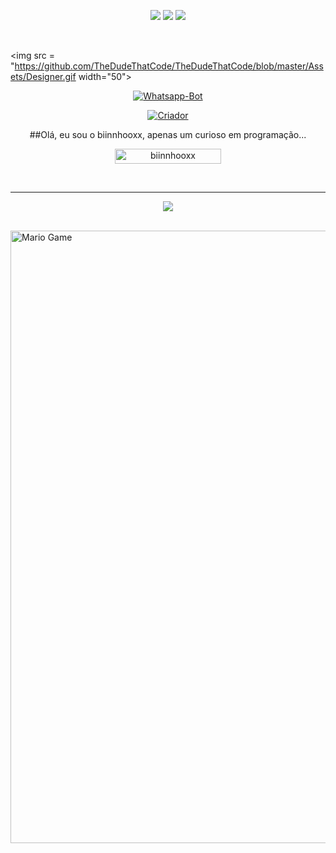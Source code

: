 <p align = "center">
  <img src = "https://img.shields.io/badge/-JavaScript-black?style=flat-square&logo=javascript" />
  <img src = "https://img.shields.io/badge/-Node.js-black?style=flat-square&logo=Node.js" />
  <img src = "https://img.shields.io/badge/-GitHub-black?style=flat-square&logo=github" /> <br>
</p>

<br>


<img src = "https://github.com/TheDudeThatCode/TheDudeThatCode/blob/master/Assets/Designer.gif width="50">
<p align = "center">
<a href="#"> <img title = "Whatsapp-Bot" src = "https://img.shields.io/badge/Whatsapp--Bot Para Termux-black? colorA = red & style = for-the-badge "> </a>
</p>
<p align = "center">
<a href="https://github.com/biinnhooxx"> <img title = "Criador" src = "https://img.shields.io/badge/Criador-biinnhooxx-cyan.svg?style=for- the-badge & logo = github "> </a>
</p>
<p align = "center">
##Olá, eu sou o biinnhooxx, apenas um curioso em programação...

<p align = "center"> <a href="Manish"> <img width = "170px" height = "24" src = "https://komarev.com/ghpvc/?username=biinnhooxx&label=Visitantes&color=green&style= quadrado plano "alt =" biinnhooxx "/> </a> </p> <br> 
    
___


<p align = "center">
  <a href="https://github.com/biinnhooxx"> <img src = "https://github-readme-stats.vercel.app/api?username=biinnhooxx&theme=tokyonight&show_icons=true" /> </ a >
</p>

<br>

<img src="https://github.com/TheDudeThatCode/TheDudeThatCode/blob/master/Assets/Mario_Gameplay.gif" alt="Mario Game" width="980">
  

